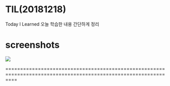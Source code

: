 # TIL(20181218)
Today I Learned 오늘 학습한 내용 간단하게 정리

screenshots
================================================================================================================

<div>
<img src="https://user-images.githubusercontent.com/44331989/50150424-4b9de380-0301-11e9-9e79-41e6595fe8ba.png">  
</div>

================================================================================================================
